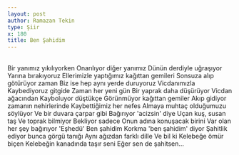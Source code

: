 ```yaml
---
layout: post
author: Ramazan Tekin
type: Şiir
x: 180
title: Ben Şahidim
---
```

<br/>
Bir yanımız yıkılıyorken  
Onarılıyor diğer yanımız  
Dünün derdiyle uğraşıyor  
Yarına bırakıyoruz  
Ellerimizle yaptığımız kağıttan gemileri  
Sonsuza alıp götürüyor zaman  
Biz ise hep aynı yerde duruyoruz  
Vicdanımızla  
Kaybediyoruz gitgide  
Zaman her yeni gün  
Bir yaprak daha düşürüyor  
Vicdan ağacından  
Kayboluyor düştükçe  
Görünmüyor kağıttan gemiler  
Akıp gidiyor zamanın nehirlerinde  
Kaybettiğimiz her nefes  
Almaya muhtaç olduğumuzu söylüyor  
Ve bir duvara çarpar gibi  
Bağırıyor 'acizsin' diye  
Uçan kuş, susan taş  
Ve toprak bilmiyor  
Bekliyor sadece  
Onun adına konuşacak birini  
Var olan her şey bağırıyor  
'Eşhedü'  
Ben şahidim  
Korkma 'ben şahidim' diyor  
Şahitlik ediyor bunca görgü tanığı  
Aynı ağızdan farklı dille  
Ve bil ki  
Kelebeğe ömür biçen  
Kelebeğin kanadında taşır seni  
Eğer sen de şahitsen...  
